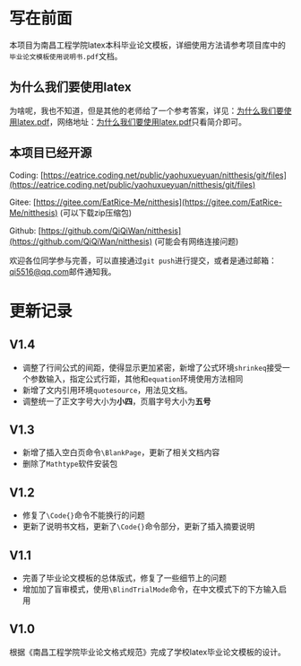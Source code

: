 # 写在前面

本项目为南昌工程学院latex本科毕业论文模板，详细使用方法请参考项目库中的`毕业论文模板使用说明书.pdf`文档。

## 为什么我们要使用latex

为啥呢，我也不知道，但是其他的老师给了一个参考答案，详见：[为什么我们要使用latex.pdf](https://eatrice.coding.net/public/yaohuxueyuan/nitthesis/git/files/master/doc/whyweshoulduselatex.pdf)，网络地址：[为什么我们要使用latex.pdf](https://yjshy.nwsuaf.edu.cn/docs/2019-04/20190416153810837639.pdf)只看简介即可。

## 本项目已经开源

Coding: [https://eatrice.coding.net/public/yaohuxueyuan/nitthesis/git/files](https://eatrice.coding.net/public/yaohuxueyuan/nitthesis/git/files)

Gitee: [https://gitee.com/EatRice-Me/nitthesis](https://gitee.com/EatRice-Me/nitthesis) (可以下载zip压缩包)

Github: [https://github.com/QiQiWan/nitthesis](https://github.com/QiQiWan/nitthesis) (可能会有网络连接问题)

欢迎各位同学参与完善，可以直接通过`git push`进行提交，或者是通过邮箱：[qi5516@qq.com](mailto:qi5516@qq.com)邮件通知我。

# 更新记录

## V1.4

- 调整了行间公式的间距，使得显示更加紧密，新增了公式环境`shrinkeq`接受一个参数输入，指定公式行距，其他和`equation`环境使用方法相同
- 新增了文内引用环境`quotesource`，用法见文档。
- 调整统一了正文字号大小为**小四**，页眉字号大小为**五号**

## V1.3

- 新增了插入空白页命令`\BlankPage`，更新了相关文档内容
- 删除了`Mathtype`软件安装包

## V1.2

- 修复了`\Code{}`命令不能换行的问题
- 更新了说明书文档，更新了`\Code{}`命令部分，更新了插入摘要说明

## V1.1

- 完善了毕业论文模板的总体版式，修复了一些细节上的问题
- 增加加了盲审模式，使用`\BlindTrialMode`命令，在中文模式下的下方输入启用

## V1.0

根据《南昌工程学院毕业论文格式规范》完成了学校latex毕业论文模板的设计。